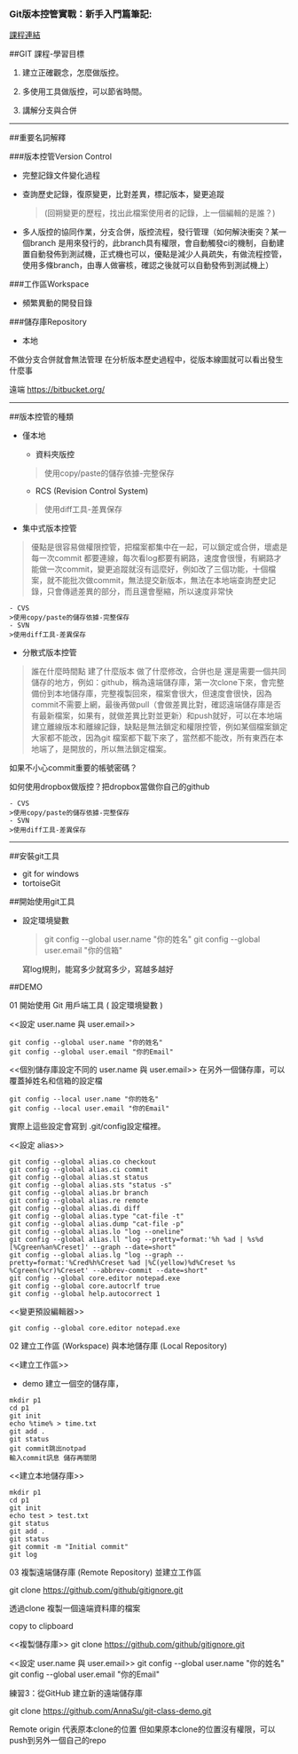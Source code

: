 

### Git版本控管實戰：新手入門篇筆記:

[課程連結](http://miniasp.kktix.cc/events/dct-104001)

##GIT 課程-學習目標

1. 建立正確觀念，怎麼做版控。

2. 多使用工具做版控，可以節省時間。

3. 講解分支與合併


***

##重要名詞解釋


###版本控管Version Control

- 完整記錄文件變化過程
	
- 查詢歷史記錄，復原變更，比對差異，標記版本，變更追蹤

	>(回朔變更的歷程，找出此檔案使用者的記錄，上一個編輯的是誰？)

- 多人版控的協同作業，分支合併，版控流程，發行管理（如何解決衝突？某一個branch 是用來發行的，此branch具有權限，會自動觸發ci的機制，自動建置自動發佈到測試機，正式機也可以，優點是減少人員疏失，有做流程控管，使用多條branch，由專人做審核，確認之後就可以自動發佈到測試機上）


###工作區Workspace

- 頻繁異動的開發目錄

###儲存庫Repository 

- 本地

不做分支合併就會無法管理 在分析版本歷史過程中，從版本線圖就可以看出發生什麼事

遠端 https://bitbucket.org/

***

##版本控管的種類
- 僅本地

	- 資料夾版控
	>使用copy/paste的儲存依據-完整保存
	- RCS (Revision Control System)
	>使用diff工具-差異保存
	
- 集中式版本控管 
>優點是很容易做權限控管，把檔案都集中在一起，可以鎖定或合併，壞處是 每一次commit 都要連線，每次看log都要有網路，速度會很慢，有網路才能做一次commit，變更追蹤就沒有這麼好，例如改了三個功能，十個檔案，就不能批次做commit，無法提交新版本，無法在本地端查詢歷史記錄，只會傳遞差異的部分，而且還會壓縮，所以速度非常快

	- CVS
	>使用copy/paste的儲存依據-完整保存
	- SVN	
	>使用diff工具-差異保存

- 分散式版本控管 
>誰在什麼時間點 建了什麼版本 做了什麼修改，合併也是
>還是需要一個共同儲存的地方，例如：github，稱為遠端儲存庫，第一次clone下來，會完整備份到本地儲存庫，完整複製回來，檔案會很大，但速度會很快，因為commit不需要上網，最後再做pull（會做差異比對，確認遠端儲存庫是否有最新檔案，如果有，就做差異比對並更新）和push就好，可以在本地端建立離線版本和離線記錄，缺點是無法鎖定和權限控管，例如某個檔案鎖定大家都不能改，因為git 檔案都下載下來了，當然都不能改，所有東西在本地端了，是開放的，所以無法鎖定檔案。

如果不小心commit重要的帳號密碼？

如何使用dropbox做版控？把dropbox當做你自己的github

	- CVS
	>使用copy/paste的儲存依據-完整保存
	- SVN	
	>使用diff工具-差異保存
	
***

##安裝git工具

- git for windows
- tortoiseGit

##開始使用git工具

- 設定環境變數
	>git config --global user.name "你的姓名"
	>git config --global user.email "你的信箱"
	
	寫log規則，能寫多少就寫多少，寫越多越好
	

##DEMO

01 開始使用 Git 用戶端工具 ( 設定環境變數 )

<<設定 user.name 與 user.email>>

```
git config --global user.name "你的姓名"
git config --global user.email "你的Email"

```

<<個別儲存庫設定不同的 user.name 與 user.email>>
在另外一個儲存庫，可以覆蓋掉姓名和信箱的設定檔

```
git config --local user.name "你的姓名"
git config --local user.email "你的Email"

```

實際上這些設定會寫到 .git/config設定檔裡。


<<設定 alias>>

```
git config --global alias.co checkout
git config --global alias.ci commit
git config --global alias.st status
git config --global alias.sts "status -s"
git config --global alias.br branch
git config --global alias.re remote
git config --global alias.di diff
git config --global alias.type "cat-file -t"
git config --global alias.dump "cat-file -p"
git config --global alias.lo "log --oneline"
git config --global alias.ll "log --pretty=format:'%h %ad | %s%d [%Cgreen%an%Creset]' --graph --date=short"
git config --global alias.lg "log --graph --pretty=format:'%Cred%h%Creset %ad |%C(yellow)%d%Creset %s %Cgreen(%cr)%Creset' --abbrev-commit --date=short"
git config --global core.editor notepad.exe
git config --global core.autocrlf true
git config --global help.autocorrect 1

```

<<變更預設編輯器>>

```
git config --global core.editor notepad.exe

```

02 建立工作區 (Workspace) 與本地儲存庫 (Local Repository)

<<建立工作區>>

- demo 建立一個空的儲存庫，

```
mkdir p1
cd p1
git init
echo %time% > time.txt
git add .
git status
git commit跳出notpad
輸入commit訊息 儲存再關閉
```

<<建立本地儲存庫>>

```
mkdir p1
cd p1
git init
echo test > test.txt
git status
git add .
git status
git commit -m "Initial commit"
git log
```


03 複製遠端儲存庫 (Remote Repository) 並建立工作區

git clone https://github.com/github/gitignore.git

透過clone 複製一個遠端資料庫的檔案

copy to clipboard

<<複製儲存庫>>
git clone https://github.com/github/gitignore.git

<<設定 user.name 與 user.email>>
git config --global user.name "你的姓名"
git config --global user.email "你的Email"


練習3：從GitHub 建立新的遠端儲存庫

git clone https://github.com/AnnaSu/git-class-demo.git


Remote origin 代表原本clone的位置
但如果原本clone的位置沒有權限，可以push到另外一個自己的repo





